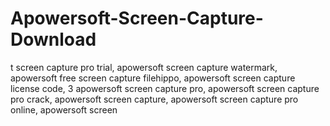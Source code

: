 # Apowersoft-Screen-Capture-Download
t screen capture pro trial, apowersoft screen capture watermark, apowersoft free screen capture filehippo, apowersoft screen capture license code, 3 apowersoft screen capture pro, apowersoft screen capture pro crack, apowersoft screen capture, apowersoft screen capture pro online, apowersoft screen
